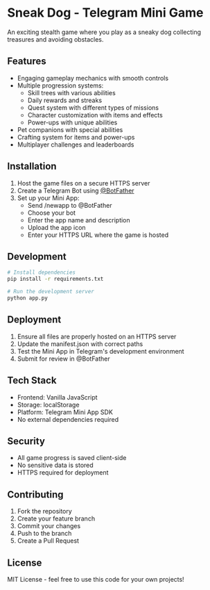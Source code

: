 # Sneak Dog - Telegram Mini Game

An exciting stealth game where you play as a sneaky dog collecting treasures and avoiding obstacles.

## Features

- Engaging gameplay mechanics with smooth controls
- Multiple progression systems:
  - Skill trees with various abilities
  - Daily rewards and streaks
  - Quest system with different types of missions
  - Character customization with items and effects
  - Power-ups with unique abilities
- Pet companions with special abilities
- Crafting system for items and power-ups
- Multiplayer challenges and leaderboards

## Installation

1. Host the game files on a secure HTTPS server
2. Create a Telegram Bot using [@BotFather](https://t.me/botfather)
3. Set up your Mini App:
   - Send /newapp to @BotFather
   - Choose your bot
   - Enter the app name and description
   - Upload the app icon
   - Enter your HTTPS URL where the game is hosted

## Development

```bash
# Install dependencies
pip install -r requirements.txt

# Run the development server
python app.py
```

## Deployment

1. Ensure all files are properly hosted on an HTTPS server
2. Update the manifest.json with correct paths
3. Test the Mini App in Telegram's development environment
4. Submit for review in @BotFather

## Tech Stack

- Frontend: Vanilla JavaScript
- Storage: localStorage
- Platform: Telegram Mini App SDK
- No external dependencies required

## Security

- All game progress is saved client-side
- No sensitive data is stored
- HTTPS required for deployment

## Contributing

1. Fork the repository
2. Create your feature branch
3. Commit your changes
4. Push to the branch
5. Create a Pull Request

## License

MIT License - feel free to use this code for your own projects!
